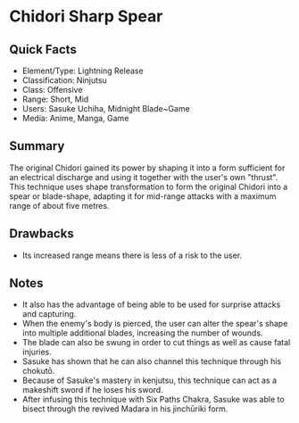 # Chidori Sharp Spear

## Quick Facts
- Element/Type: Lightning Release
- Classification: Ninjutsu
- Class: Offensive
- Range: Short, Mid
- Users: Sasuke Uchiha, Midnight Blade~Game
- Media: Anime, Manga, Game

## Summary
The original Chidori gained its power by shaping it into a form sufficient for an electrical discharge and using it together with the user's own "thrust". This technique uses shape transformation to form the original Chidori into a spear or blade-shape, adapting it for mid-range attacks with a maximum range of about five metres.

## Drawbacks
- Its increased range means there is less of a risk to the user.

## Notes
- It also has the advantage of being able to be used for surprise attacks and capturing.
- When the enemy's body is pierced, the user can alter the spear's shape into multiple additional blades, increasing the number of wounds.
- The blade can also be swung in order to cut things as well as cause fatal injuries.
- Sasuke has shown that he can also channel this technique through his chokutō.
- Because of Sasuke's mastery in kenjutsu, this technique can act as a makeshift sword if he loses his sword.
- After infusing this technique with Six Paths Chakra, Sasuke was able to bisect through the revived Madara in his jinchūriki form.
